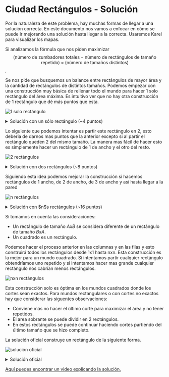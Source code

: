 # Ciudad Rectángulos - Solución

Por la naturaleza de este problema, hay muchas formas de llegar a una solución correcta. En este documento nos vamos a enfocar en cómo se puede ir mejorando una solución hasta llegar a la correcta. Usaremos Karel para visualizar los mapas.

Si analizamos la fórmula que nos piden maximizar $$(\text{número de zumbadores totales} - \text{número de rectángulos de tamaño repetido}) \times (\text{número de tamaños distintos})$$,

Se nos pide que busquemos un balance entre rectángulos de mayor área y la cantidad de rectángulos de distintos tamaños. Podemos empezar con una construcción muy básica de rellenar todo el mundo para hacer 1 solo rectángulo del área máxima. Es intuitivo ver que no hay otra construcción de 1 rectángulo que dé más puntos que esta.

![1 solo rectángulo](1-rect.png)

<details><summary>Solución con un sólo rectángulo (~4 puntos)</summary>

{{one_rect.cpp}}

</details>

Lo siguiente que podemos intentar es partir este rectángulo en 2, esto deberia de darnos mas puntos que la anterior excepto si al partir el rectángulo queden 2 del mismo tamaño. La manera mas fácil de hacer esto es simplemente hacer un rectángulo de 1 de ancho y el otro del resto.

![2 rectángulos](2-rect.png)

<details><summary>Solución con dos rectángulos (~8 puntos)</summary>

{{two_rects.cpp}}

</details>

Siguiendo esta idea podemos mejorar la construcción si hacemos rectángulos de 1 ancho, de 2 de ancho, de 3 de ancho y así hasta llegar a la pared

![n rectángulos](n-rect.png)

<details><summary>Solución con $n$s rectángulos (~16 puntos)</summary>

{{columns.cpp}}

</details>

Si tomamos en cuenta las consideraciones:

- Un rectángulo de tamaño $AxB$ se considera diferente de un rectángulo de tamaño $BxA$.
- Un cuadrado es un rectángulo.

Podemos hacer el proceso anterior en las columnas y en las filas y esto construirá todos los rectángulos desde 1x1 hasta nxn.
Esta construcción es la mejor para un mundo cuadrado. Si intentamos partir cualquier rectángulo obtendríamos uno repetido y si intentamos hacer mas grande cualquier rectángulo nos cabrían menos rectángulos.

![nxn rectángulos](nxn-rect.png)

Esta construcción solo es óptima en los mundos cuadrados donde los cortes sean exactos. Para mundos rectangulares o con cortes no exactos hay que considerar las siguentes observaciones:

- Conviene más no hacer el último corte para maximizar el área y no tener repetidos.
- El area sobrante se puede dividir en 2 rectángulos.
- En estos rectángulos se puede continuar haciendo cortes partiendo del último tamaño que se hizo completo.

La solución oficial construye un rectángulo de la siguiente forma.

![solución oficial](full-score.png)

<details><summary>Solución oficial</summary>

{{solution.cpp}}

</details>

[Aquí puedes encontrar un video explicando la solución.](https://www.youtube.com/watch?v=4euwpzYETxc)
